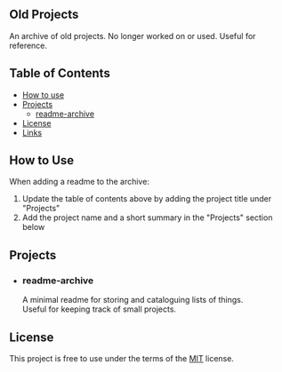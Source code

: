 
## Old Projects
An archive of old projects. No longer worked on or used. Useful for reference.

## Table of Contents

- [How to use](#How-to-use)
- [Projects](#Projects)
    - [readme-archive](#readme-archive)
- [License](#License)
- [Links](#Links)



## How to Use
When adding a readme to the archive:
1. Update the table of contents above by adding the project title under "Projects"
2. Add the project name and a short summary in the "Projects" section below


## Projects
- ### readme-archive
	A minimal readme for storing and cataloguing lists of things.<br>
	Useful for keeping track of small projects. 


## License
This project is free to use under the terms of the [MIT](LICENSE.md) license.
